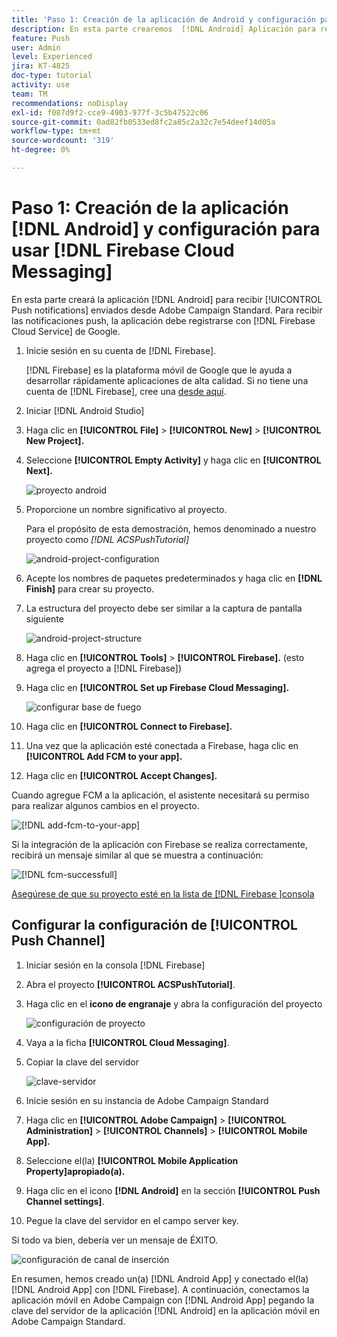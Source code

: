 ```yaml
---
title: 'Paso 1: Creación de la aplicación de Android y configuración para utilizar Firebase Cloud Messaging'
description: En esta parte crearemos  [!DNL Android] Aplicación para recibir [!UICONTROL Push notifications] enviados desde Adobe Campaign Standard. Para recibir las notificaciones push, la aplicación debe registrarse con  [!DNL Firebase Cloud Service] de Google.
feature: Push
user: Admin
level: Experienced
jira: KT-4825
doc-type: tutorial
activity: use
team: TM
recommendations: noDisplay
exl-id: f087d9f2-cce9-4903-977f-3c5b47522c06
source-git-commit: 0ad82fb0533ed8fc2a85c2a32c7e54deef14d05a
workflow-type: tm+mt
source-wordcount: '319'
ht-degree: 0%

---
```


# Paso 1: Creación de la aplicación [!DNL Android] y configuración para usar [!DNL Firebase Cloud Messaging]

En esta parte creará la aplicación [!DNL Android] para recibir [!UICONTROL Push notifications] enviados desde Adobe Campaign Standard. Para recibir las notificaciones push, la aplicación debe registrarse con [!DNL Firebase Cloud Service] de Google.

1. Inicie sesión en su cuenta de [!DNL Firebase].

   [!DNL Firebase] es la plataforma móvil de Google que le ayuda a desarrollar rápidamente aplicaciones de alta calidad. Si no tiene una cuenta de [!DNL Firebase], cree una [desde aquí](https://firebase.google.com).

2. Iniciar [!DNL Android Studio]
3. Haga clic en **[!UICONTROL File]** > **[!UICONTROL New]** > **[!UICONTROL New Project].**
4. Seleccione **[!UICONTROL Empty Activity]** y haga clic en **[!UICONTROL Next].**

   ![proyecto android](assets/android-project.PNG)

5. Proporcione un nombre significativo al proyecto.

   Para el propósito de esta demostración, hemos denominado a nuestro proyecto como *[!DNL ACSPushTutorial]*

   ![android-project-configuration](assets/android-project-configuration.PNG)

6. Acepte los nombres de paquetes predeterminados y haga clic en **[!DNL Finish]** para crear su proyecto.
7. La estructura del proyecto debe ser similar a la captura de pantalla siguiente

   ![android-project-structure](assets/android-project-structure.PNG)

8. Haga clic en **[!UICONTROL Tools]** > **[!UICONTROL Firebase].** (esto agrega el proyecto a [!DNL Firebase])
9. Haga clic en **[!UICONTROL Set up Firebase Cloud Messaging].**

   ![configurar base de fuego](assets/android-project-firebase-messaging.PNG)

10. Haga clic en **[!UICONTROL Connect to Firebase].**
11. Una vez que la aplicación esté conectada a Firebase, haga clic en **[!UICONTROL Add FCM to your app].**
12. Haga clic en **[!UICONTROL Accept Changes].**

   Cuando agregue FCM a la aplicación, el asistente necesitará su permiso para realizar algunos cambios en el proyecto.

   ![[!DNL add-fcm-to-your-app]](assets/firebase-add-fcm-to-app.PNG)

Si la integración de la aplicación con Firebase se realiza correctamente, recibirá un mensaje similar al que se muestra a continuación:

![[!DNL fcm-successfull]](assets/android-firebase-success.PNG)

[Asegúrese de que su proyecto esté en la lista de  [!DNL Firebase &#x200B;]consola](https://console.firebase.google.com/)

## Configurar la configuración de [!UICONTROL Push Channel]

1. Iniciar sesión en la consola [!DNL Firebase]
2. Abra el proyecto **[!UICONTROL ACSPushTutorial]**.
3. Haga clic en el **icono de engranaje** y abra la configuración del proyecto

   ![configuración de proyecto](assets/firebase-project-settings.PNG)

4. Vaya a la ficha **[!UICONTROL Cloud Messaging]**.
5. Copiar la clave del servidor

   ![clave-servidor](assets/firebase-server-key.PNG)

6. Inicie sesión en su instancia de Adobe Campaign Standard
7. Haga clic en **[!UICONTROL Adobe Campaign]** > **[!UICONTROL Administration]** > **[!UICONTROL Channels]** > **[!UICONTROL Mobile App].**
8. Seleccione el(la) **[!UICONTROL Mobile Application Property]apropiado(a).**
9. Haga clic en el icono **[!DNL Android]** en la sección **[!UICONTROL Push Channel settings]**.
10. Pegue la clave del servidor en el campo server key.

Si todo va bien, debería ver un mensaje de ÉXITO.

![configuración de canal de inserción](assets/push-channel-settings.PNG)

En resumen, hemos creado un(a) [!DNL Android App] y conectado el(la) [!DNL Android App] con [!DNL Firebase]. A continuación, conectamos la aplicación móvil en Adobe Campaign con [!DNL Android App] pegando la clave del servidor de la aplicación [!DNL Android] en la aplicación móvil en Adobe Campaign Standard.
